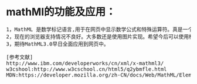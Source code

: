 # mathMl的功能及应用：
<pre>
1，MathML 是数学标记语言,用于在网页中显示数学公式和特殊运算符。真是一个伟大的提升！
2，现在的浏览器支持情况不良好。大多数还是使用图片实现。希望今后可以使用标签实现各种数学表达式。
3，期待MathML3.0早日全面应用到网页中。

[参考文献]
http://www.ibm.com/developerworks/cn/xml/x-mathml3/
w3cshool:http://www.w3cschool.cn/html5/q2ybmfle.html
MDN:https://developer.mozilla.org/zh-CN/docs/Web/MathML/Element/math
</pre>
